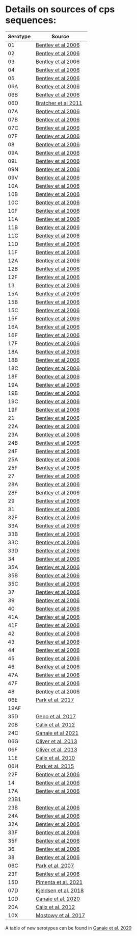 # Details on sources of cps sequences:

| Serotype | Source                                                                                                        |
|----------|---------------------------------------------------------------------------------------------------------------|
| 01       | [Bentley et al 2006](https://journals.plos.org/plosgenetics/article?id=10.1371/journal.pgen.0020031)          |
| 02       | [Bentley et al 2006](https://journals.plos.org/plosgenetics/article?id=10.1371/journal.pgen.0020031)          |
| 03       | [Bentley et al 2006](https://journals.plos.org/plosgenetics/article?id=10.1371/journal.pgen.0020031)          |
| 04       | [Bentley et al 2006](https://journals.plos.org/plosgenetics/article?id=10.1371/journal.pgen.0020031)          |
| 05       | [Bentley et al 2006](https://journals.plos.org/plosgenetics/article?id=10.1371/journal.pgen.0020031)          |
| 06A      | [Bentley et al 2006](https://journals.plos.org/plosgenetics/article?id=10.1371/journal.pgen.0020031)          |
| 06B      | [Bentley et al 2006](https://journals.plos.org/plosgenetics/article?id=10.1371/journal.pgen.0020031)          |
| 06D      | [Bratcher et al 2011](https://www.microbiologyresearch.org/content/journal/micro/10.1099/mic.0.043901-0) |
| 07A      | [Bentley et al 2006](https://journals.plos.org/plosgenetics/article?id=10.1371/journal.pgen.0020031)          |
| 07B      | [Bentley et al 2006](https://journals.plos.org/plosgenetics/article?id=10.1371/journal.pgen.0020031)          |
| 07C      | [Bentley et al 2006](https://journals.plos.org/plosgenetics/article?id=10.1371/journal.pgen.0020031)          |
| 07F      | [Bentley et al 2006](https://journals.plos.org/plosgenetics/article?id=10.1371/journal.pgen.0020031)                                                                                                               |
| 08       | [Bentley et al 2006](https://journals.plos.org/plosgenetics/article?id=10.1371/journal.pgen.0020031)          |
| 09A      | [Bentley et al 2006](https://journals.plos.org/plosgenetics/article?id=10.1371/journal.pgen.0020031)          |
| 09L      | [Bentley et al 2006](https://journals.plos.org/plosgenetics/article?id=10.1371/journal.pgen.0020031)          |
| 09N      | [Bentley et al 2006](https://journals.plos.org/plosgenetics/article?id=10.1371/journal.pgen.0020031)          |
| 09V      | [Bentley et al 2006](https://journals.plos.org/plosgenetics/article?id=10.1371/journal.pgen.0020031)          |
| 10A      | [Bentley et al 2006](https://journals.plos.org/plosgenetics/article?id=10.1371/journal.pgen.0020031)          |
| 10B      | [Bentley et al 2006](https://journals.plos.org/plosgenetics/article?id=10.1371/journal.pgen.0020031)          |
| 10C      | [Bentley et al 2006](https://journals.plos.org/plosgenetics/article?id=10.1371/journal.pgen.0020031)          |
| 10F      | [Bentley et al 2006](https://journals.plos.org/plosgenetics/article?id=10.1371/journal.pgen.0020031)          |
| 11A      | [Bentley et al 2006](https://journals.plos.org/plosgenetics/article?id=10.1371/journal.pgen.0020031)          |
| 11B      | [Bentley et al 2006](https://journals.plos.org/plosgenetics/article?id=10.1371/journal.pgen.0020031)          |
| 11C      | [Bentley et al 2006](https://journals.plos.org/plosgenetics/article?id=10.1371/journal.pgen.0020031)          |
| 11D      | [Bentley et al 2006](https://journals.plos.org/plosgenetics/article?id=10.1371/journal.pgen.0020031)          |
| 11F      | [Bentley et al 2006](https://journals.plos.org/plosgenetics/article?id=10.1371/journal.pgen.0020031)          |
| 12A      | [Bentley et al 2006](https://journals.plos.org/plosgenetics/article?id=10.1371/journal.pgen.0020031)          |
| 12B      | [Bentley et al 2006](https://journals.plos.org/plosgenetics/article?id=10.1371/journal.pgen.0020031)          |
| 12F      | [Bentley et al 2006](https://journals.plos.org/plosgenetics/article?id=10.1371/journal.pgen.0020031)          |
| 13       | [Bentley et al 2006](https://journals.plos.org/plosgenetics/article?id=10.1371/journal.pgen.0020031)          |
| 15A      | [Bentley et al 2006](https://journals.plos.org/plosgenetics/article?id=10.1371/journal.pgen.0020031)          |
| 15B      | [Bentley et al 2006](https://journals.plos.org/plosgenetics/article?id=10.1371/journal.pgen.0020031)          |
| 15C      | [Bentley et al 2006](https://journals.plos.org/plosgenetics/article?id=10.1371/journal.pgen.0020031)          |
| 15F      | [Bentley et al 2006](https://journals.plos.org/plosgenetics/article?id=10.1371/journal.pgen.0020031)          |
| 16A      | [Bentley et al 2006](https://journals.plos.org/plosgenetics/article?id=10.1371/journal.pgen.0020031)          |
| 16F      | [Bentley et al 2006](https://journals.plos.org/plosgenetics/article?id=10.1371/journal.pgen.0020031)          |
| 17F      | [Bentley et al 2006](https://journals.plos.org/plosgenetics/article?id=10.1371/journal.pgen.0020031)          |
| 18A      | [Bentley et al 2006](https://journals.plos.org/plosgenetics/article?id=10.1371/journal.pgen.0020031)          |
| 18B      | [Bentley et al 2006](https://journals.plos.org/plosgenetics/article?id=10.1371/journal.pgen.0020031)          |
| 18C      | [Bentley et al 2006](https://journals.plos.org/plosgenetics/article?id=10.1371/journal.pgen.0020031)          |
| 18F      | [Bentley et al 2006](https://journals.plos.org/plosgenetics/article?id=10.1371/journal.pgen.0020031)          |
| 19A      | [Bentley et al 2006](https://journals.plos.org/plosgenetics/article?id=10.1371/journal.pgen.0020031)          |
| 19B      | [Bentley et al 2006](https://journals.plos.org/plosgenetics/article?id=10.1371/journal.pgen.0020031)          |
| 19C      | [Bentley et al 2006](https://journals.plos.org/plosgenetics/article?id=10.1371/journal.pgen.0020031)          |
| 19F      | [Bentley et al 2006](https://journals.plos.org/plosgenetics/article?id=10.1371/journal.pgen.0020031)          |
| 21       | [Bentley et al 2006](https://journals.plos.org/plosgenetics/article?id=10.1371/journal.pgen.0020031)          |
| 22A      | [Bentley et al 2006](https://journals.plos.org/plosgenetics/article?id=10.1371/journal.pgen.0020031)          |
| 23A      | [Bentley et al 2006](https://journals.plos.org/plosgenetics/article?id=10.1371/journal.pgen.0020031)          |
| 24B      | [Bentley et al 2006](https://journals.plos.org/plosgenetics/article?id=10.1371/journal.pgen.0020031)          |
| 24F      | [Bentley et al 2006](https://journals.plos.org/plosgenetics/article?id=10.1371/journal.pgen.0020031)          |
| 25A      | [Bentley et al 2006](https://journals.plos.org/plosgenetics/article?id=10.1371/journal.pgen.0020031)          |
| 25F      | [Bentley et al 2006](https://journals.plos.org/plosgenetics/article?id=10.1371/journal.pgen.0020031)          |
| 27       | [Bentley et al 2006](https://journals.plos.org/plosgenetics/article?id=10.1371/journal.pgen.0020031)          |
| 28A      | [Bentley et al 2006](https://journals.plos.org/plosgenetics/article?id=10.1371/journal.pgen.0020031)          |
| 28F      | [Bentley et al 2006](https://journals.plos.org/plosgenetics/article?id=10.1371/journal.pgen.0020031)          |
| 29       | [Bentley et al 2006](https://journals.plos.org/plosgenetics/article?id=10.1371/journal.pgen.0020031)          |
| 31       | [Bentley et al 2006](https://journals.plos.org/plosgenetics/article?id=10.1371/journal.pgen.0020031)          |
| 32F      | [Bentley et al 2006](https://journals.plos.org/plosgenetics/article?id=10.1371/journal.pgen.0020031)          |
| 33A      | [Bentley et al 2006](https://journals.plos.org/plosgenetics/article?id=10.1371/journal.pgen.0020031)          |
| 33B      | [Bentley et al 2006](https://journals.plos.org/plosgenetics/article?id=10.1371/journal.pgen.0020031)          |
| 33C      | [Bentley et al 2006](https://journals.plos.org/plosgenetics/article?id=10.1371/journal.pgen.0020031)          |
| 33D      | [Bentley et al 2006](https://journals.plos.org/plosgenetics/article?id=10.1371/journal.pgen.0020031)          |
| 34       | [Bentley et al 2006](https://journals.plos.org/plosgenetics/article?id=10.1371/journal.pgen.0020031)          |
| 35A      | [Bentley et al 2006](https://journals.plos.org/plosgenetics/article?id=10.1371/journal.pgen.0020031)          |
| 35B      | [Bentley et al 2006](https://journals.plos.org/plosgenetics/article?id=10.1371/journal.pgen.0020031)          |
| 35C      | [Bentley et al 2006](https://journals.plos.org/plosgenetics/article?id=10.1371/journal.pgen.0020031)          |
| 37       | [Bentley et al 2006](https://journals.plos.org/plosgenetics/article?id=10.1371/journal.pgen.0020031)          |
| 39       | [Bentley et al 2006](https://journals.plos.org/plosgenetics/article?id=10.1371/journal.pgen.0020031)          |
| 40       | [Bentley et al 2006](https://journals.plos.org/plosgenetics/article?id=10.1371/journal.pgen.0020031)          |
| 41A      | [Bentley et al 2006](https://journals.plos.org/plosgenetics/article?id=10.1371/journal.pgen.0020031)          |
| 41F      | [Bentley et al 2006](https://journals.plos.org/plosgenetics/article?id=10.1371/journal.pgen.0020031)          |
| 42       | [Bentley et al 2006](https://journals.plos.org/plosgenetics/article?id=10.1371/journal.pgen.0020031)          |
| 43       | [Bentley et al 2006](https://journals.plos.org/plosgenetics/article?id=10.1371/journal.pgen.0020031)          |
| 44       | [Bentley et al 2006](https://journals.plos.org/plosgenetics/article?id=10.1371/journal.pgen.0020031)          |
| 45       | [Bentley et al 2006](https://journals.plos.org/plosgenetics/article?id=10.1371/journal.pgen.0020031)          |
| 46       | [Bentley et al 2006](https://journals.plos.org/plosgenetics/article?id=10.1371/journal.pgen.0020031)          |
| 47A      | [Bentley et al 2006](https://journals.plos.org/plosgenetics/article?id=10.1371/journal.pgen.0020031)          |
| 47F      | [Bentley et al 2006](https://journals.plos.org/plosgenetics/article?id=10.1371/journal.pgen.0020031)          |
| 48       | [Bentley et al 2006](https://journals.plos.org/plosgenetics/article?id=10.1371/journal.pgen.0020031)          |
| 06E      | [Park et al. 2017](https://journals.asm.org/doi/10.1128/genomeA.01728-16)                                     |
| 19AF     |                                                                                                               |
| 35D      | [Geno et al. 2017](https://journals.asm.org/doi/10.1128/JCM.00054-17)                                         |
| 20B      | [Calix et al. 2012](https://www.jbc.org/article/S0021-9258(20)47811-1/fulltext)                               |
| 24C      | [Ganaie et al 2021](https://journals.asm.org/doi/10.1128/JCM.00540-21)                                        |                                               |
| 06G      | [Oliver et al. 2013](https://www.jbc.org/article/S0021-9258(20)53594-1/fulltext)                              |
| 06F      | [Oliver et al. 2013](https://www.jbc.org/article/S0021-9258(20)53594-1/fulltext)                              | 
| 11E      | [Calix et al. 2010](https://academic.oup.com/jid/article/202/1/29/889633)                                     |
| 06H      | [Park et al. 2015](https://journals.asm.org/doi/10.1128/CVI.00647-14)                                                                                          |
| 22F      | [Bentley et al 2006](https://journals.plos.org/plosgenetics/article?id=10.1371/journal.pgen.0020031)          |
| 14       | [Bentley et al 2006](https://journals.plos.org/plosgenetics/article?id=10.1371/journal.pgen.0020031)          |
| 17A      | [Bentley et al 2006](https://journals.plos.org/plosgenetics/article?id=10.1371/journal.pgen.0020031)          |
| 23B1     |                                                                                                               |
| 23B      | [Bentley et al 2006](https://journals.plos.org/plosgenetics/article?id=10.1371/journal.pgen.0020031)          |
| 24A      | [Bentley et al 2006](https://journals.plos.org/plosgenetics/article?id=10.1371/journal.pgen.0020031)                                                                                                               |
| 32A      | [Bentley et al 2006](https://journals.plos.org/plosgenetics/article?id=10.1371/journal.pgen.0020031)                                                                                                               |
| 33F      | [Bentley et al 2006](https://journals.plos.org/plosgenetics/article?id=10.1371/journal.pgen.0020031)                                                                                                               |
| 35F      | [Bentley et al 2006](https://journals.plos.org/plosgenetics/article?id=10.1371/journal.pgen.0020031)          |
| 36       | [Bentley et al 2006](https://journals.plos.org/plosgenetics/article?id=10.1371/journal.pgen.0020031)          |
| 38       | [Bentley et al 2006](https://journals.plos.org/plosgenetics/article?id=10.1371/journal.pgen.0020031)          |
| 06C      | [Park et al. 2007](https://journals.asm.org/doi/10.1128/JCM.02199-06)                                         |
| 23F      | [Bentley et al 2006](https://journals.plos.org/plosgenetics/article?id=10.1371/journal.pgen.0020031)          |
| 15D      | [Pimenta et al. 2021](https://journals.asm.org/doi/full/10.1128/JCM.00329-21)                                 |
| 07D      | [Kjeldsen et al. 2018](https://www.sciencedirect.com/science/article/pii/S0008621518301605?via%3Dihub)        |
| 10D      | [Ganaie et al. 2020](https://journals.asm.org/doi/10.1128/mBio.00937-20)                                      |                              |
| 20A      | [Calix et al. 2012](https://www.jbc.org/article/S0021-9258(20)47811-1/fulltext)                               |
| 10X      | [Mostowy et al. 2017](https://academic.oup.com/mbe/article/34/10/2537/3862411)                                |

A table of new serotypes can be found in [Ganaie et al. 2020](https://www.ncbi.nlm.nih.gov/pmc/articles/PMC7240158/)

